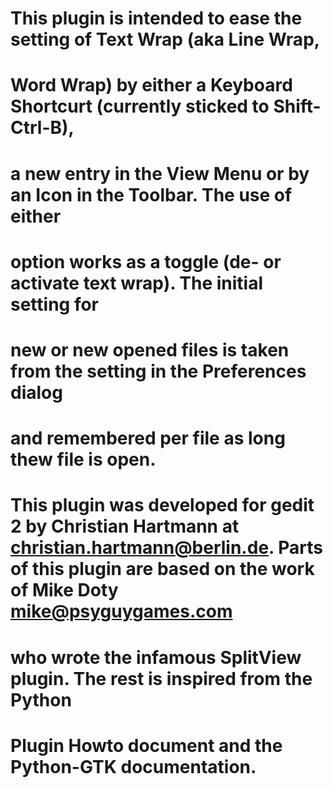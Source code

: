 # This plugin is intended to ease the setting of Text Wrap (aka Line Wrap,
# Word Wrap) by either a Keyboard Shortcurt (currently sticked to Shift-Ctrl-B),
# a new entry in the View Menu or by an Icon in the Toolbar. The use of either 
# option works as a toggle (de- or activate text wrap). The initial setting for 
# new or new opened files is taken from the setting in the Preferences dialog 
# and remembered per file as long thew file is open. 

# This plugin was developed for gedit 2 by Christian Hartmann at <christian.hartmann@berlin.de>. Parts of this plugin are based on the work of Mike Doty <mike@psyguygames.com>
# who wrote the infamous SplitView plugin. The rest is inspired from the Python
# Plugin Howto document and the Python-GTK documentation.
